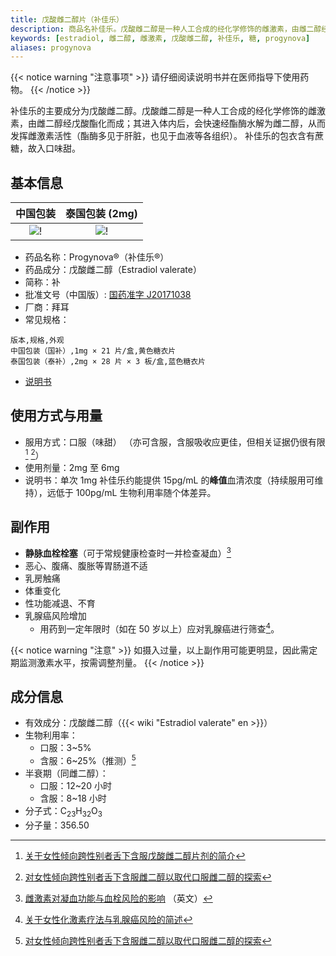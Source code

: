 ```yaml
---
title: 戊酸雌二醇片（补佳乐）
description: 商品名补佳乐。戊酸雌二醇是一种人工合成的经化学修饰的雌激素，由雌二醇经戊酸酯化而成；在体内快速水解为雌二醇。
keywords: [estradiol, 雌二醇, 雌激素, 戊酸雌二醇, 补佳乐, 糖, progynova]
aliases: progynova
---
```


{{< notice warning "注意事项" >}}
请仔细阅读说明书并在医师指导下使用药物。
{{< /notice >}}

补佳乐的主要成分为戊酸雌二醇。戊酸雌二醇是一种人工合成的经化学修饰的雌激素，由雌二醇经戊酸酯化而成；其进入体内后，会快速经酯酶水解为雌二醇，从而发挥雌激素活性（酯酶多见于肝脏，也见于血液等各组织）。
补佳乐的包衣含有蔗糖，故入口味甜。

## 基本信息

|                        中国包装                         |                       泰国包装 (2mg)                       |
| :-----------------------------------------------------: | :--------------------------------------------------------: |
| ![!](/images/medicine/estradiol-valerate/progynova.jpg) | ![!](/images/medicine/estradiol-valerate/progynova-th.png) |

- 药品名称：Progynova&reg;（补佳乐&reg;）
- 药品成分：戊酸雌二醇（Estradiol valerate）
- 简称：补
- 批准文号（中国版）: [国药准字 J20171038](https://www.nmpa.gov.cn/datasearch/search-info.html?nmpa=aWQ9MjM4MCZpdGVtSWQ9ZmY4MDgwODE3YzgzMTJjNDAxN2M5YzU5MjI0ZTA0NWQ=)
- 厂商：拜耳
- 常见规格：

```csv
版本,规格,外观
中国包装（国补）,1mg × 21 片/盒,黄色糖衣片
泰国包装（泰补）,2mg × 28 片 × 3 板/盒,蓝色糖衣片
```

- [说明书](/documents/ev-zh.pdf)

## 使用方式与用量

- 服用方式：口服（味甜）
  （亦可含服，含服吸收应更佳，但相关证据仍很有限[^1] [^3]）
- 使用剂量：2mg 至 6mg
- 说明书：单次 1mg 补佳乐约能提供 15pg/mL 的**峰值**血清浓度（持续服用可维持），远低于 100pg/mL
  生物利用率随个体差异。

## 副作用

- **静脉血栓栓塞**（可于常规健康检查时一并检查凝血）[^4]
- 恶心、腹痛、腹胀等胃肠道不适
- 乳房触痛
- 体重变化
- 性功能减退、不育
- 乳腺癌风险增加
  - 用药到一定年限时（如在 50 岁以上）应对乳腺癌进行筛查[^2]。

{{< notice warning "注意" >}}
如摄入过量，以上副作用可能更明显，因此需定期监测激素水平，按需调整剂量。
{{< /notice >}}

## 成分信息

- 有效成分：戊酸雌二醇（{{< wiki "Estradiol valerate" en >}}）
- 生物利用率：
  - 口服：3~5%
  - 含服：6~25%（推测）[^3]
- 半衰期（同雌二醇）：
  - 口服：12~20 小时
  - 含服：8~18 小时
- 分子式：C<sub>23</sub>H<sub>32</sub>O<sub>3</sub>
- 分子量：356.50

[^1]: [关于女性倾向跨性别者舌下含服戊酸雌二醇片剂的简介](https://tfsci.mtf.wiki/zh-cn/articles/sublingual-ev/)
[^2]: [关于女性化激素疗法与乳腺癌风险的简述](https://tfsci.mtf.wiki/zh-cn/articles/breast-cancer/)
[^3]: [对女性倾向跨性别者舌下含服雌二醇以取代口服雌二醇的探索](https://tfsci.mtf.wiki/zh-cn/articles/sublingual-e2-transfem/)
[^4]: [雌激素对凝血功能与血栓风险的影响](https://transfemscience.org/articles/estrogens-blood-clots/) （英文）
